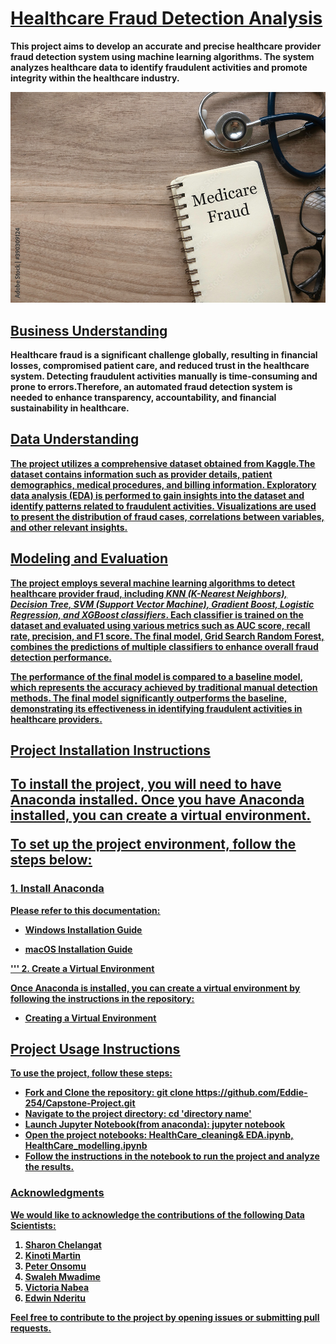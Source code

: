 <h1><u><b>Healthcare Fraud Detection Analysis<b></u></h1>

<p>This project aims to develop an accurate and precise healthcare provider fraud detection system using machine learning algorithms. The system analyzes healthcare data to identify fraudulent activities and promote integrity within the healthcare industry.</p>

<img src="medicare fraud-1.jpg" />

<h2><u><b>Business Understanding</b></u></h2>
<p>Healthcare fraud is a significant challenge globally, resulting in financial losses, compromised patient care, and reduced trust in the healthcare system. Detecting fraudulent activities manually is time-consuming and prone to errors.Therefore, an automated fraud detection system is needed to enhance transparency, accountability, and financial sustainability in healthcare.<p>


<h2><u><b>Data Understanding</b><u></h2>
The project utilizes a comprehensive dataset obtained from Kaggle.The dataset contains information such as provider details, patient demographics, medical procedures, and billing information. Exploratory data analysis (EDA) is performed to gain insights into the dataset and identify patterns related to fraudulent activities. Visualizations are used to present the distribution of fraud cases, correlations between variables, and other relevant insights.


<h2><u><b>Modeling and Evaluation</b><u></h2>

<p>The project employs several machine learning algorithms to detect healthcare provider fraud, including <i>KNN (K-Nearest Neighbors), Decision Tree, SVM (Support Vector Machine), Gradient Boost, Logistic Regression, and XGBoost classifiers</i>. Each classifier is trained on the dataset and evaluated using various metrics such as AUC score, recall rate, precision, and F1 score. The final model, Grid Search Random Forest, combines the predictions of multiple classifiers to enhance overall fraud detection performance.</p>

<p>The performance of the final model is compared to a baseline model, which represents the accuracy achieved by traditional manual detection methods. The final model significantly outperforms the baseline, demonstrating its effectiveness in identifying fraudulent activities in healthcare providers.</p>



<h2><u><b>Project Installation Instructions</b></u><h2>

To install the project, you will need to have Anaconda installed. Once you have Anaconda installed, you can create a virtual environment.


To set up the project environment, follow the steps below:

### 1. Install Anaconda

Please refer to this documentation:

- [Windows Installation Guide](https://github.com/learn-co-curriculum/dsc-data-science-env-windows-installation.git)


- [macOS Installation Guide](https://github.com/learn-co-curriculum/dsc-data-science-env-mac-installation.git)


''' 2. Create a Virtual Environment

Once Anaconda is installed, you can create a virtual environment by following the instructions in the repository:

- [Creating a Virtual Environment](https://github.com/learn-co-curriculum/dsc-data-science-env-config.git)



## Project Usage Instructions
To use the project, follow these steps:

- Fork and Clone the repository: git clone https://github.com/Eddie-254/Capstone-Project.git
- Navigate to the project directory: cd 'directory name'
- Launch Jupyter Notebook(from anaconda): jupyter notebook
- Open the project notebooks: HealthCare_cleaning& EDA.ipynb, HealthCare_modelling.ipynb
- Follow the instructions in the notebook to run the project and analyze the results.

### Acknowledgments
We would like to acknowledge the contributions of the following Data Scientists:
<ol>
<li><a href="https://github.com/Chelangat-sharon">Sharon Chelangat</a></li>
<li><a href="https://github.com/kinoti-m-martin">Kinoti Martin</a></li>
<li><a href="https://github.com/pkonsomu2020">Peter Onsomu</a></li>
<li><a href="https://github.com/swalehmwadime">Swaleh Mwadime</a></li>
<li><a href="https://github.com/VikkieN">Victoria Nabea</a></li>
<li><a href="https://github.com/Eddie-254">Edwin Nderitu</a></li>

</ol>

<p>Feel free to contribute to the <a href="https://github.com/Eddie-254/Capstone-Project.git">project</a>
 by opening issues or submitting pull requests.</p>

